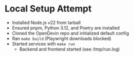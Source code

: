 # Local Setup Attempt
- Installed Node.js v22 from tarball
- Ensured pnpm, Python 3.12, and Poetry are installed
- Cloned the OpenDevin repo and initialized default config
- Ran `make build` (Playwright downloads blocked)
- Started services with `make run`
  - Backend and frontend started (see /tmp/run.log)

